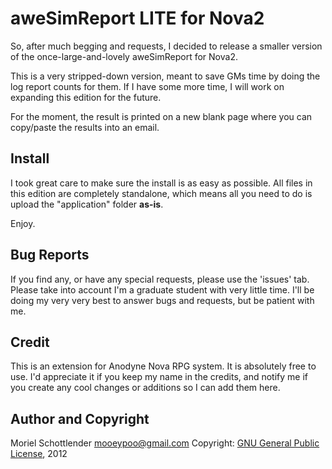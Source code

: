 # aweSimReport LITE for Nova2

So, after much begging and requests, I decided to release a smaller version of the once-large-and-lovely aweSimReport for Nova2.

This is a very stripped-down version, meant to save GMs time by doing the log report counts for them. 
If I have some more time, I will work on expanding this edition for the future.

For the moment, the result is printed on a new blank page where you can copy/paste the results into an email.

## Install
I took great care to make sure the install is as easy as possible. All files in this edition are completely standalone, which means all you need to do is upload the "application" folder **as-is**.

Enjoy. 

## Bug Reports
If you find any, or have any special requests, please use the 'issues' tab. Please take into account I'm a graduate student with very little time. I'll be doing my very very best to answer bugs and requests, but be patient with me.

## Credit
This is an extension for Anodyne Nova RPG system. It is absolutely free to use. I'd appreciate it if you keep my name in the credits, and notify me if you create any cool changes or additions so I can add them here.

## Author and Copyright
Moriel Schottlender
mooeypoo@gmail.com
Copyright: [GNU General Public License](http://www.gnu.org/licenses/gpl.txt), 2012